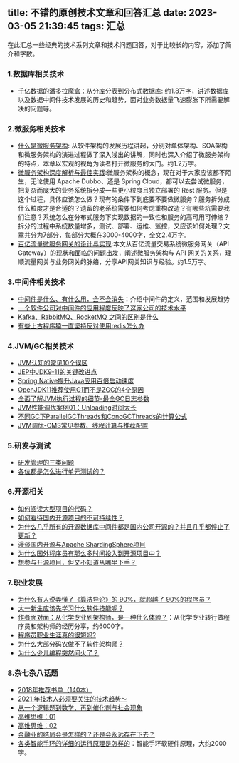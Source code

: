 title: 不错的原创技术文章和回答汇总
date: 2023-03-05 21:39:45
tags: 汇总
---

在此汇总一些经典的技术系列文章和技术问题回答，对于比较长的内容，添加了简介和字数。

### 1.数据库相关技术

- [千亿数据的潘多拉魔盒：从分库分表到分布式数据库](https://zhuanlan.zhihu.com/p/352202284): 约1.8万字，讲述数据库以及数据中间件技术发展的历史和趋势，面对业务数据量飞速膨胀下所需要解决的问题等。

### 2.微服务相关技术

- [什么是微服务架构](https://zhuanlan.zhihu.com/p/71772093): 从软件架构的发展历程讲起，分别对单体架构、SOA架构和微服务架构的演进过程做了深入浅出的讲解，同时也深入介绍了微服务架构的特点，本章以宏观的视角为读者打开微服务的大门。约1.2万字。
- [微服务架构深度解析与最佳实践](https://zhuanlan.zhihu.com/p/137051324):微服务架构的概念，现在对于大家应该都不陌生，无论使用 Apache Dubbo、还是 Spring Cloud，都可以去尝试微服务，把复杂而庞大的业务系统拆分成一些更小粒度且独立部署的 Rest 服务。但是这个过程，具体应该怎么做？现有的条件下到底要不要做微服务？服务拆分成什么粒度才是合适的？遗留的老系统需要如何考虑重构改造？有哪些坑需要我们注意？系统怎么在分布式服务下实现数据的一致性和服务的高可用可伸缩？拆分的过程中系统数量增多，测试、部署、运维、监控，又应该如何处理？文章共分为7部分，每部分大概在3000-4000字，全文2.4万字。
- [百亿流量微服务网关的设计与实现](https://zhuanlan.zhihu.com/p/97985176):本文从百亿流量交易系统微服务网关（API Gateway）的现状和面临的问题出发，阐述微服务架构与 API 网关的关系，理顺流量网关与业务网关的脉络，分享API网关知识与经验。约1.5万字。

### 3.中间件相关技术

- [中间件是什么、有什么用，会不会消失](https://zhuanlan.zhihu.com/p/97625832)：介绍中间件的定义，范围和发展趋势
- [一个软件公司对中间件的应用程度反映了这家公司的技术水平](https://zhuanlan.zhihu.com/p/338838088)
- [Kafka、RabbitMQ、RocketMQ 之间的区别是什么](https://www.zhihu.com/question/275090117/answer/1832889993)
- [有些上古程序猿一直坚持反对使用redis怎么办](https://www.zhihu.com/question/383926405/answer/1118300686)

### 4.JVM/GC相关技术

- [JVM认知的常见10个误区](https://zhuanlan.zhihu.com/p/437620682)
- [JEP中JDK9-11的关键改进点](https://zhuanlan.zhihu.com/p/436734186)
- [Spring Native提升Java应用百倍启动速度](https://zhuanlan.zhihu.com/p/462532915)
- [OpenJDK11推荐使用G1而不是ZGC的4个原因](https://zhuanlan.zhihu.com/p/453546349)
- [全面了解JVM执行过程的细节-最全GC日志参数](https://zhuanlan.zhihu.com/p/447489087)
- [JVM性能调优案例01：Unloading时间太长](https://zhuanlan.zhihu.com/p/441246545)
- [不同GC下ParallelGCThreads和ConcGCThreads的计算公式](https://zhuanlan.zhihu.com/p/437790083)
- [JVM调优-CMS常见参数、线程计算与推荐配置](https://zhuanlan.zhihu.com/p/437612041)

### 5.研发与测试

- [研发管理的三类问题](https://zhuanlan.zhihu.com/p/99572615)
- [各位都是怎么进行单元测试的？](https://www.zhihu.com/question/27313846/answer/36132954)

### 6.开源相关

- [如何阅读大型项目的代码？](https://www.zhihu.com/question/351618643/answer/893413586)
- [如何看待国内开源项目的不可持续性？](https://www.zhihu.com/question/355691918/answer/895472300)
- [为什么几乎所有的开源数据库中间件都是国内公司开源的？并且几乎都停止了更新？](https://www.zhihu.com/question/352256403/answer/878523206)
- [漫谈国内开源与Apache ShardingSphere项目 ](https://zhuanlan.zhihu.com/p/103162617)
- [为什么国外程序员有那么多时间投入到开源项目中？](https://www.zhihu.com/question/322236085/answer/945111312)
- [想参与开源项目，但又不知道从哪里下手？](https://www.zhihu.com/question/353078587/answer/890604287)

### 7.职业发展

- [为什么有人说弄懂了《算法导论》的 90%，就超越了 90%的程序员？](https://www.zhihu.com/question/315201616/answer/1756148937)
- [大一新生应该先学习什么软件技能呢？](https://www.zhihu.com/question/407232850/answer/1364709912)
- [作者面对面：从化学专业到架构师，是一种什么体验？](https://zhuanlan.zhihu.com/p/99385563)：从化学专业转行做程序员和架构师的经历分享，约6000字。
- [程序员职业生涯真的很短吗? ](https://www.zhihu.com/question/418706233/answer/1501596732)
- [为什么大部分码农做不了软件架构师？](https://www.zhihu.com/question/36658435/answer/1778614690)
- [为什么少儿编程突然间火了？](https://www.zhihu.com/question/309279479/answer/1190802391)


### 8.杂七杂八话题

- [2018年推荐书单（140本）](https://zhuanlan.zhihu.com/p/48636059)
- [2021 年技术人必须要关注的技术趋势～](https://zhuanlan.zhihu.com/p/444448475)
- [从一个逻辑题到数学、再到催化剂与社会现象](https://zhuanlan.zhihu.com/p/113480772)
- [高维思维：01](https://zhuanlan.zhihu.com/p/147940048)
- [高维思维：02](https://zhuanlan.zhihu.com/p/148156700)
- [金融业的结局会是怎样的？还是会永远存在下去？](https://www.zhihu.com/question/26601152/answer/33362480)
- [各类智能手环的详细的运行原理是怎样的](https://www.zhihu.com/question/21423393/answer/34411214)：智能手环软硬件原理，大约2000字。





